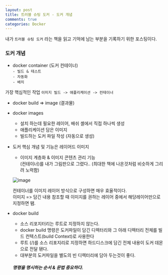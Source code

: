```yaml
---
layout: post
title: 트러블 슈팅 도커 - 도커 개념
comments: true
categories: Docker
---
```


내가 `트러블 슈팅 도커` 라는 책을 읽고 기억에 남는 부분을 기록하기 위한 포스팅이다.

### 도커 개념
  
* docker container (도커 컨테이너)<br/>
    `- 빌드 & 테스트` <br/>
    `- 자동화`<br/>
    `- 배치` <br/>
    
가장 핵심적인 작업 `이미지 빌드 -> 애플리케이션 -> 컨테이너` 

* docker build => image (결과물)
* docker images
    - 설치 하는데 필요한 레이어, 배쉬 셸에서 직접 하나씩 생성
    - 애플리케이션 담은 이미지 
    - 빌드하는 도커 파일 작성 (자동으로 생성)

* 도커 핵심 개념 및 기능은 레이어드 이미지
    - 이미지 계층화 & 이미지 콘텐츠 관리 기능 <br/>
    (컨테이너)를 내가 그림판으로 그렸다.. (최대한 책에 나온것처럼 비슷하게 그리려 노력함)
    
    ![image](https://user-images.githubusercontent.com/40929370/101312306-c5388e80-3896-11eb-84d5-b7f87cdc6711.png)
    
    컨테이너를 이미지 레이어 방식으로 구성하면 매우 효율적이다.<br/>
    이미지 => 담긴 내용 참조할 때 이미지를 권하는 레이어 중에서 해당레이어만으로 지정하면 됌.

* docker build
    * 소스 리포지터리는 루트로 지정하지 않는다.
    * docker build 명령은 도커파일이 담긴 디렉터리와 그 아래 디렉터리 전체를 빌드 컨텍스트(build Context)로 사용한다
    * 루트 (/)를 소스 리포지리로 지정하면 하드디스크에 담긴 전체 내용이 도커 데몬으로 전달 됀다.
    * 대부분의 도커파일을 별도의 빈 디렉터리에 담아 두는것이 좋다.<br/>
    
    ##### 명령을 명시하는 순서 & 문법 중요하다.


     
    
    
     